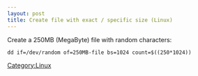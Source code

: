 ```yaml
---
layout: post 
title: Create file with exact / specific size (Linux)
---
```


Create a 250MB (MegaByte) file with random characters:

    dd if=/dev/random of=250MB-file bs=1024 count=$((250*1024))

[Category:Linux](Category:Linux "wikilink")
